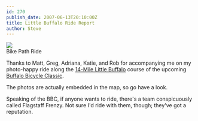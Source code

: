 ```yaml
---
id: 270
publish_date: 2007-06-13T20:10:00Z
title: Little Buffalo Ride Report
author: Steve
---
```

![](http://www.flagstafffrenzy.org/wp-content/uploads/2007/06/P1010048.jpg)  
Bike Path Ride

Thanks to Matt, Greg, Adriana, Katie, and Rob for accompanying me on my photo-happy ride along the [14-Mile Little Buffalo](http://maps.google.com/maps/ms?ie=UTF8&hl=en&msa=0&msid=106412931864288195098.000001131ce5a18bd8fec&om=1&ll=39.995534,-105.232887&spn=0.124933,0.32135&z=12) course of the upcoming [Buffalo Bicycle Classic](http://www.buffalobicycleclassic.com/).

The photos are actually embedded in the map, so go have a look.

Speaking of the BBC, if anyone wants to ride, there's a team conspicuously called Flagstaff Frenzy. Not sure I'd ride with them, though; they've got a reputation.